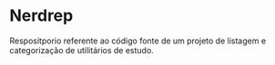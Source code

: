 # Nerdrep
Respositporio referente ao código fonte de um projeto de listagem e categorização de utilitários de estudo.
